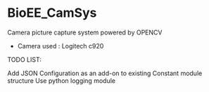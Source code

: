 # BioEE_CamSys

Camera picture capture system powered by OPENCV

* Camera used : Logitech c920

TODO LIST:

Add JSON Configuration as an add-on to existing Constant module structure
Use python logging module
